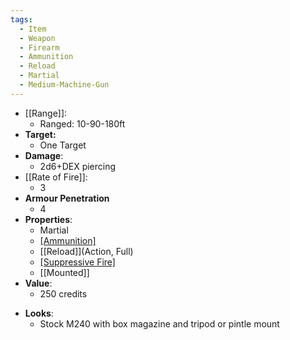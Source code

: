 ```yaml
---
tags:
  - Item
  - Weapon
  - Firearm
  - Ammunition
  - Reload
  - Martial
  - Medium-Machine-Gun
---
```

- [[Range]]:
	- Ranged: 10-90-180ft
- **Target:**
	- One Target
- **Damage**:
	- 2d6+DEX piercing
- [[Rate of Fire]]:
	- 3
- **Armour Penetration**
	-  4
- **Properties**:
	* Martial
	* [[Ammunition]](40)
	* [[Reload]](Action, Full)
	* [[Suppressive Fire]](TODO)
 	* [[Mounted]]
- **Value**:
	- 250 credits
* **Looks**:
	- Stock M240 with box magazine and tripod or pintle mount

